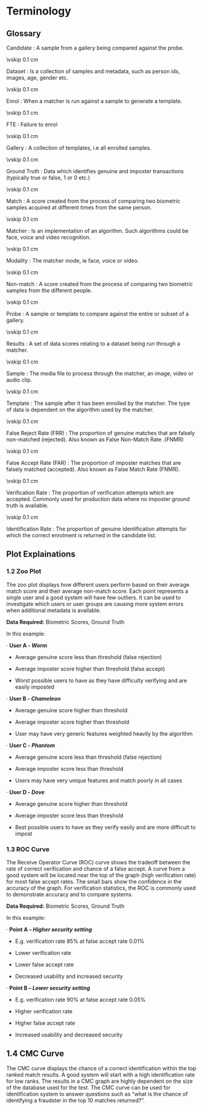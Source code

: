 # Terminology

## Glossary

Candidate
:   A sample from a gallery being compared against the probe.

\vskip 0.1 cm

Dataset
:   Is a collection of samples and metadata, such as person ids, images, age, gender etc.

\vskip 0.1 cm

Enrol
:   When a matcher is run against a sample to generate a template.

\vskip 0.1 cm

FTE
:   Failure to enrol

\vskip 0.1 cm

Gallery
:   A collection of templates, i.e all enrolled samples.

\vskip 0.1 cm

Ground Truth
:   Data which identifies genuine and imposter transactions (typically true or false, 1 or 0 etc.)

\vskip 0.1 cm

Match
:   A score created from the process of comparing two biometric samples acquired at different times from the same person.

\vskip 0.1 cm


Matcher
:   Is an implementation of an algorithm. Such algorithms could be face, voice and video recognition.

\vskip 0.1 cm

Modality
:   The matcher mode, ie face, voice or video.

\vskip 0.1 cm

Non-match
:   A score created from the process of comparing two biometric samples from the different people.

\vskip 0.1 cm


Probe
:   A sample or template to compare against the entire or subset of a gallery.

\vskip 0.1 cm

Results
:   A set of data scores relating to a dataset being run through a matcher.

\vskip 0.1 cm

Sample
:   The media file to process through the matcher, an image, video or audio clip.

\vskip 0.1 cm

Template
:   The sample after it has been enrolled by the matcher. The type of data is dependent on the algorithm used by the matcher.

\vskip 0.1 cm

False Reject Rate (FRR)
:   The proportion of genuine matches that are falsely non-matched (rejected). Also known as False Non-Match Rate .(FNMR)

\vskip 0.1 cm

False Accept Rate (FAR)
:   The proportion of imposter matches that are falsely matched (accepted). Also known as False Match Rate (FNMR).

\vskip 0.1 cm

Verification Rate
:   The proportion of verification attempts which are accepted. Commonly used for production data where no imposter ground truth is available.

\vskip 0.1 cm

Identification Rate
:   The proportion of genuine identification attempts for which the correct enrolment is returned in the candidate list.

## Plot Explainations

### 1.2 Zoo Plot

The zoo plot displays how different users perform based on their average match score and their average non-match score. Each point represents a single user and a good system will have few outliers. It can be used to investigate which users or user groups are causing more system errors when additional metadata is available.

**Data Required:** Biometric Scores, Ground Truth


In this example:

· **User A - _Worm_**

+ Average genuine score less than threshold (false rejection)

+ Average imposter score higher than threshold (false accept)

+ Worst possible users to have as they have difficulty verifying and are easily imposted

· **User B - _Chameleon_**

+ Average genuine score higher than threshold

+ Average imposter score higher than threshold

+ User may have very generic features weighted heavily by the algorithm

· **User C - _Phantom_**

+ Average genuine score less than threshold (false rejection)

+ Average imposter score less than threshold

+ Users may have very unique features and match poorly in all cases

· **User D - _Dove_**

+ Average genuine score higher than threshold

+ Average imposter score less than threshold

+ Best possible users to have as they verify easily and are more difficult to impost

### 1.3 ROC Curve

The Receive Operator Curve (ROC) curve shows the tradeoff between the rate of correct verification and chance of a false accept. A curve from a good system will be located near the top of the graph (high verification rate) for most false accept rates. The small bars show the confidence in the accuracy of the graph. For verification statistics, the ROC is commonly used to demonstrate accuracy and to compare systems.

**Data Required:** Biometric Scores, Ground Truth


In this example:

· **Point A – _Higher security setting_**

+ E.g. verification rate 85% at false accept rate 0.01%

+ Lower verification rate

+ Lower false accept rate

+ Decreased usability and increased security

· **Point B – _Lower security setting_**

+ E.g. verification rate 90% at false accept rate 0.05%

+ Higher verification rate

+ Higher false accept rate

+ Increased usability and decreased security

## 1.4 CMC Curve

The CMC curve displays the chance of a correct identification within the top ranked match results. A good system will start with a high identification rate for low ranks. The results in a CMC graph are highly dependent on the size of the database used for the test. The CMC curve can be used for identification system to answer questions such as “what is the chance of identifying a fraudster in the top 10 matches returned?”.
